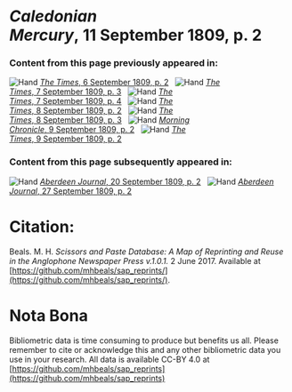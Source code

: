# *Caledonian Mercury*, 11 September 1809, p. 2  
  
### Content from this page previously appeared in:  
![Hand](http://scissorsandpaste.net/wp-content/uploads/2017/06/smallhandpointer.png) [*The Times*, 6 September 1809, p. 2](https://mhbeals.github.io/sap_html/The-Times/The-Times-6-September-1809-p-2)  
![Hand](http://scissorsandpaste.net/wp-content/uploads/2017/06/smallhandpointer.png) [*The Times*, 7 September 1809, p. 3](https://mhbeals.github.io/sap_html/The-Times/The-Times-7-September-1809-p-3)  
![Hand](http://scissorsandpaste.net/wp-content/uploads/2017/06/smallhandpointer.png) [*The Times*, 7 September 1809, p. 4](https://mhbeals.github.io/sap_html/The-Times/The-Times-7-September-1809-p-4)  
![Hand](http://scissorsandpaste.net/wp-content/uploads/2017/06/smallhandpointer.png) [*The Times*, 8 September 1809, p. 2](https://mhbeals.github.io/sap_html/The-Times/The-Times-8-September-1809-p-2)  
![Hand](http://scissorsandpaste.net/wp-content/uploads/2017/06/smallhandpointer.png) [*The Times*, 8 September 1809, p. 3](https://mhbeals.github.io/sap_html/The-Times/The-Times-8-September-1809-p-3)  
![Hand](http://scissorsandpaste.net/wp-content/uploads/2017/06/smallhandpointer.png) [*Morning Chronicle*, 9 September 1809, p. 2](https://mhbeals.github.io/sap_html/Morning-Chronicle/Morning-Chronicle-9-September-1809-p-2)  
![Hand](http://scissorsandpaste.net/wp-content/uploads/2017/06/smallhandpointer.png) [*The Times*, 9 September 1809, p. 2](https://mhbeals.github.io/sap_html/The-Times/The-Times-9-September-1809-p-2)  
  
### Content from this page subsequently appeared in:  
![Hand](http://scissorsandpaste.net/wp-content/uploads/2017/06/smallhandpointer.png) [*Aberdeen Journal*, 20 September 1809, p. 2](https://mhbeals.github.io/sap_html/Aberdeen-Journal/Aberdeen-Journal-20-September-1809-p-2)  
![Hand](http://scissorsandpaste.net/wp-content/uploads/2017/06/smallhandpointer.png) [*Aberdeen Journal*, 27 September 1809, p. 2](https://mhbeals.github.io/sap_html/Aberdeen-Journal/Aberdeen-Journal-27-September-1809-p-2)  


# Citation: 

Beals. M. H. *Scissors and Paste Database: A Map of Reprinting and Reuse in the Anglophone Newspaper Press v.1.0.1.* 2 June 2017. Available at [https://github.com/mhbeals/sap_reprints/](https://github.com/mhbeals/sap_reprints/). 

# Nota Bona

Bibliometric data is time consuming to produce but benefits us all. Please remember to cite or acknowledge this and any other bibliometric data you use in your research. All data is available CC-BY 4.0 at [https://github.com/mhbeals/sap_reprints](https://github.com/mhbeals/sap_reprints)